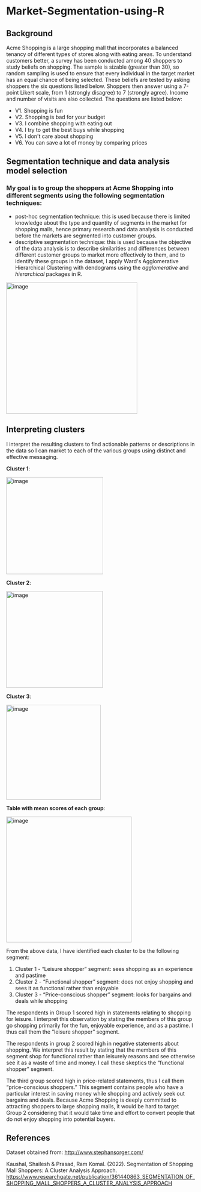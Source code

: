 # Market-Segmentation-using-R

## Background

Acme Shopping is a large shopping mall that incorporates a balanced tenancy of different types of stores along with eating areas. To understand customers better, a survey has been conducted among 40 shoppers to study beliefs on shopping. The sample is sizable (greater than 30), so random sampling is used to ensure that every individual in the target market has an equal chance of being selected. These beliefs are tested by asking shoppers the six questions listed below. Shoppers then answer using a 7-point Likert scale, from 1 (strongly disagree) to 7 (strongly agree). Income and number of visits are also collected. The questions are listed below:
 
- V1. Shopping is fun
- V2. Shopping is bad for your budget
- V3. I combine shopping with eating out
- V4. I try to get the best buys while shopping
- V5. I don't care about shopping
- V6. You can save a lot of money by comparing prices

## Segmentation technique and data analysis model selection

### My goal is to group the shoppers at Acme Shopping into different segments using the following segmentation techniques:

- post-hoc segmentation technique: this is used because there is limited knowledge about the type and quantity of segments in the market for shopping malls, hence primary research and data analysis is conducted before the markets are segmented into customer groups.
- descriptive segmentation technique: this is used because the objective of the data analysis is to describe similarities and differences between different customer groups to market more effectively to them, and to identify these groups in the dataset, I apply Ward's Agglomerative Hierarchical Clustering with dendograms using the *agglomerative* and *hierarchical* packages in R.
 
<img width="349" alt="image" src="https://user-images.githubusercontent.com/113878059/225531674-28337b9f-9697-4dfe-be14-0b599c5cb6bb.png">

## Interpreting clusters

I interpret the resulting clusters to find actionable patterns or descriptions in the data so I can market to each of the various groups using distinct and effective messaging.

__Cluster 1__:

<img width="258" alt="image" src="https://user-images.githubusercontent.com/113878059/225527976-c8f26a49-5a57-481f-ad14-888133d7b56a.png">

__Cluster 2__:

<img width="257" alt="image" src="https://user-images.githubusercontent.com/113878059/225528005-c6d34a9d-6906-4bb1-babb-ef819d253d39.png">

__Cluster 3__:

<img width="252" alt="image" src="https://user-images.githubusercontent.com/113878059/225528048-7cba9ae6-602d-4c35-a939-421b260bf98f.png">

__Table with mean scores of each group__:

<img width="334" alt="image" src="https://user-images.githubusercontent.com/113878059/225529458-06846a4f-1401-40fb-a245-42f780543902.png">

From the above data, I have identified each cluster to be the following segment:
1.	Cluster 1 - “Leisure shopper” segment: sees shopping as an experience and pastime
2.	Cluster 2 - “Functional shopper” segment: does not enjoy shopping and sees it as functional rather than enjoyable
3.	Cluster 3 - “Price-conscious shopper” segment: looks for bargains and deals while shopping 

The respondents in Group 1 scored high in statements relating to shopping for leisure. I interpret this observation by stating the members of this group go shopping primarily for the fun, enjoyable experience, and as a pastime. I thus call them the “leisure shopper” segment. 

The respondents in group 2 scored high in negative statements about shopping. We interpret this result by stating that the members of this segment shop for functional rather than leisurely reasons and see otherwise see it as a waste of time and money. I call these skeptics the “functional shopper” segment.

The third group scored high in price-related statements, thus I call them “price-conscious shoppers.” This segment contains people who have a particular interest in saving money while shopping and actively seek out bargains and deals. Because Acme Shopping is deeply committed to attracting shoppers to large shopping malls, it would be hard to target Group 2 considering that it would take time and effort to convert people that do not enjoy shopping into potential buyers.

## References

Dataset obtained from: http://www.stephansorger.com/

Kaushal, Shailesh & Prasad, Ram Komal. (2022). Segmentation of Shopping Mall Shoppers: A Cluster Analysis Approach. https://www.researchgate.net/publication/361440863_SEGMENTATION_OF_SHOPPING_MALL_SHOPPERS_A_CLUSTER_ANALYSIS_APPROACH

